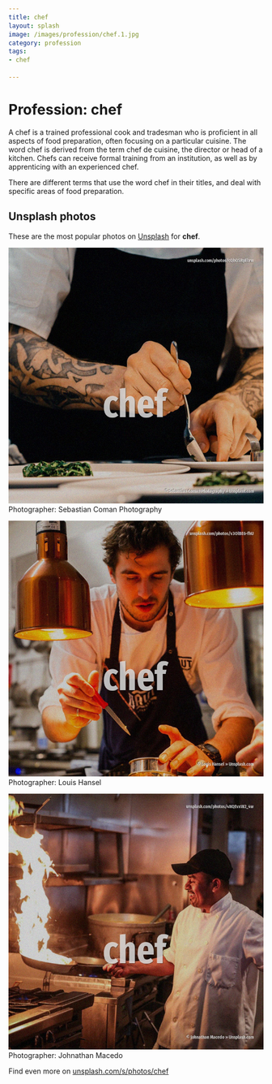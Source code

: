 ```yaml
---
title: chef
layout: splash
image: /images/profession/chef.1.jpg
category: profession
tags:
- chef

---
```

# Profession: chef

A chef is a trained professional cook and tradesman who is proficient in all aspects of food 
preparation, often focusing on a particular cuisine.
The word chef is derived from the term chef de cuisine, the director or head of a kitchen.
Chefs can receive formal training from an institution, as well as by apprenticing with an 
experienced chef.

There are different terms that use the word chef in their titles, and deal with specific areas of 
food preparation.

 
## Unsplash photos
These are the most popular photos on [Unsplash](https://unsplash.com) for **chef**.
 
![chef](/images/profession/chef.1.jpg)
Photographer:  Sebastian Coman Photography
 
![chef](/images/profession/chef.2.jpg)
Photographer:  Louis Hansel
 
![chef](/images/profession/chef.3.jpg)
Photographer:  Johnathan Macedo
 
Find even more on [unsplash.com/s/photos/chef](https://unsplash.com/s/photos/chef)
 
